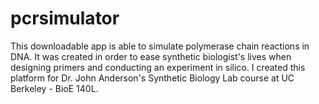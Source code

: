 # pcrsimulator
This downloadable app is able to simulate polymerase chain reactions in DNA. It was created in order to ease synthetic biologist's lives when designing primers and conducting an experiment in silico. I created this platform for Dr. John Anderson's Synthetic Biology Lab course at UC Berkeley - BioE 140L.
